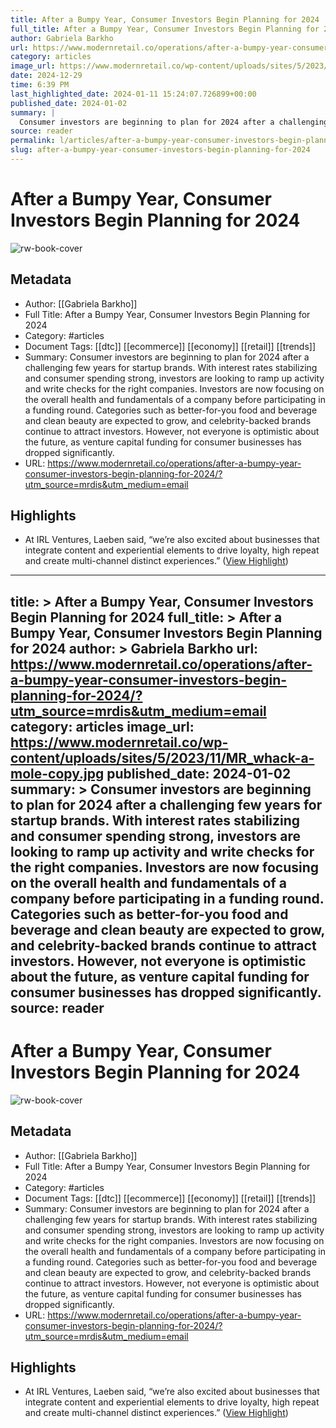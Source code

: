 ```yaml
---
title: After a Bumpy Year, Consumer Investors Begin Planning for 2024
full_title: After a Bumpy Year, Consumer Investors Begin Planning for 2024
author: Gabriela Barkho
url: https://www.modernretail.co/operations/after-a-bumpy-year-consumer-investors-begin-planning-for-2024/?utm_source=mrdis&utm_medium=email
category: articles
image_url: https://www.modernretail.co/wp-content/uploads/sites/5/2023/11/MR_whack-a-mole-copy.jpg
date: 2024-12-29
time: 6:39 PM
last_highlighted_date: 2024-01-11 15:24:07.726899+00:00
published_date: 2024-01-02
summary: |
  Consumer investors are beginning to plan for 2024 after a challenging few years for startup brands. With interest rates stabilizing and consumer spending strong, investors are looking to ramp up activity and write checks for the right companies. Investors are now focusing on the overall health and fundamentals of a company before participating in a funding round. Categories such as better-for-you food and beverage and clean beauty are expected to grow, and celebrity-backed brands continue to attract investors. However, not everyone is optimistic about the future, as venture capital funding for consumer businesses has dropped significantly.
source: reader
permalink: l/articles/after-a-bumpy-year-consumer-investors-begin-planning-for-2024
slug: after-a-bumpy-year-consumer-investors-begin-planning-for-2024
---
```

# After a Bumpy Year, Consumer Investors Begin Planning for 2024

![rw-book-cover](https://www.modernretail.co/wp-content/uploads/sites/5/2023/11/MR_whack-a-mole-copy.jpg)

## Metadata
- Author: [[Gabriela Barkho]]
- Full Title: After a Bumpy Year, Consumer Investors Begin Planning for 2024
- Category: #articles
- Document Tags: [[dtc]] [[ecommerce]] [[economy]] [[retail]] [[trends]] 
- Summary: Consumer investors are beginning to plan for 2024 after a challenging few years for startup brands. With interest rates stabilizing and consumer spending strong, investors are looking to ramp up activity and write checks for the right companies. Investors are now focusing on the overall health and fundamentals of a company before participating in a funding round. Categories such as better-for-you food and beverage and clean beauty are expected to grow, and celebrity-backed brands continue to attract investors. However, not everyone is optimistic about the future, as venture capital funding for consumer businesses has dropped significantly.
- URL: https://www.modernretail.co/operations/after-a-bumpy-year-consumer-investors-begin-planning-for-2024/?utm_source=mrdis&utm_medium=email

## Highlights
- At IRL Ventures, Laeben said, “we’re also excited about businesses that integrate content and experiential elements to drive loyalty, high repeat and create multi-channel distinct experiences.” ([View Highlight](https://read.readwise.io/read/01hkwhz6paa0kmb848y2c26xdq))


---
title: >
  After a Bumpy Year, Consumer Investors Begin Planning for 2024
full_title: >
  After a Bumpy Year, Consumer Investors Begin Planning for 2024
author: >
  Gabriela Barkho
url: https://www.modernretail.co/operations/after-a-bumpy-year-consumer-investors-begin-planning-for-2024/?utm_source=mrdis&utm_medium=email
category: articles
image_url: https://www.modernretail.co/wp-content/uploads/sites/5/2023/11/MR_whack-a-mole-copy.jpg
published_date: 2024-01-02
summary: >
  Consumer investors are beginning to plan for 2024 after a challenging few years for startup brands. With interest rates stabilizing and consumer spending strong, investors are looking to ramp up activity and write checks for the right companies. Investors are now focusing on the overall health and fundamentals of a company before participating in a funding round. Categories such as better-for-you food and beverage and clean beauty are expected to grow, and celebrity-backed brands continue to attract investors. However, not everyone is optimistic about the future, as venture capital funding for consumer businesses has dropped significantly.
source: reader
---
# After a Bumpy Year, Consumer Investors Begin Planning for 2024

![rw-book-cover](https://www.modernretail.co/wp-content/uploads/sites/5/2023/11/MR_whack-a-mole-copy.jpg)

## Metadata
- Author: [[Gabriela Barkho]]
- Full Title: After a Bumpy Year, Consumer Investors Begin Planning for 2024
- Category: #articles
- Document Tags: [[dtc]] [[ecommerce]] [[economy]] [[retail]] [[trends]] 
- Summary: Consumer investors are beginning to plan for 2024 after a challenging few years for startup brands. With interest rates stabilizing and consumer spending strong, investors are looking to ramp up activity and write checks for the right companies. Investors are now focusing on the overall health and fundamentals of a company before participating in a funding round. Categories such as better-for-you food and beverage and clean beauty are expected to grow, and celebrity-backed brands continue to attract investors. However, not everyone is optimistic about the future, as venture capital funding for consumer businesses has dropped significantly.
- URL: https://www.modernretail.co/operations/after-a-bumpy-year-consumer-investors-begin-planning-for-2024/?utm_source=mrdis&utm_medium=email

## Highlights
- At IRL Ventures, Laeben said, “we’re also excited about businesses that integrate content and experiential elements to drive loyalty, high repeat and create multi-channel distinct experiences.” ([View Highlight](https://read.readwise.io/read/01hkwhz6paa0kmb848y2c26xdq))


